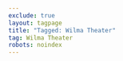 ```yaml
---
exclude: true
layout: tagpage
title: "Tagged: Wilma Theater"
tag: Wilma Theater
robots: noindex
---
```


